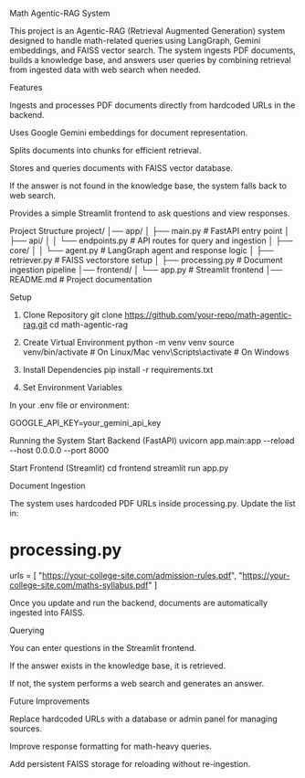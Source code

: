 Math Agentic-RAG System

This project is an Agentic-RAG (Retrieval Augmented Generation) system designed to handle math-related queries using LangGraph, Gemini embeddings, and FAISS vector search. The system ingests PDF documents, builds a knowledge base, and answers user queries by combining retrieval from ingested data with web search when needed.

Features

Ingests and processes PDF documents directly from hardcoded URLs in the backend.

Uses Google Gemini embeddings for document representation.

Splits documents into chunks for efficient retrieval.

Stores and queries documents with FAISS vector database.

If the answer is not found in the knowledge base, the system falls back to web search.

Provides a simple Streamlit frontend to ask questions and view responses.

Project Structure
project/
│── app/
│   ├── main.py                # FastAPI entry point
│   ├── api/
│   │   └── endpoints.py        # API routes for query and ingestion
│   ├── core/
│   │   └── agent.py            # LangGraph agent and response logic
│   ├── retriever.py            # FAISS vectorstore setup
│   ├── processing.py           # Document ingestion pipeline
│── frontend/
│   └── app.py                  # Streamlit frontend
│── README.md                   # Project documentation

Setup
1. Clone Repository
git clone https://github.com/your-repo/math-agentic-rag.git
cd math-agentic-rag

2. Create Virtual Environment
python -m venv venv
source venv/bin/activate   # On Linux/Mac
venv\Scripts\activate      # On Windows

3. Install Dependencies
pip install -r requirements.txt

4. Set Environment Variables

In your .env file or environment:

GOOGLE_API_KEY=your_gemini_api_key

Running the System
Start Backend (FastAPI)
uvicorn app.main:app --reload --host 0.0.0.0 --port 8000

Start Frontend (Streamlit)
cd frontend
streamlit run app.py

Document Ingestion

The system uses hardcoded PDF URLs inside processing.py. Update the list in:

# processing.py
urls = [
    "https://your-college-site.com/admission-rules.pdf",
    "https://your-college-site.com/maths-syllabus.pdf"
]


Once you update and run the backend, documents are automatically ingested into FAISS.

Querying

You can enter questions in the Streamlit frontend.

If the answer exists in the knowledge base, it is retrieved.

If not, the system performs a web search and generates an answer.

Future Improvements

Replace hardcoded URLs with a database or admin panel for managing sources.

Improve response formatting for math-heavy queries.

Add persistent FAISS storage for reloading without re-ingestion.
